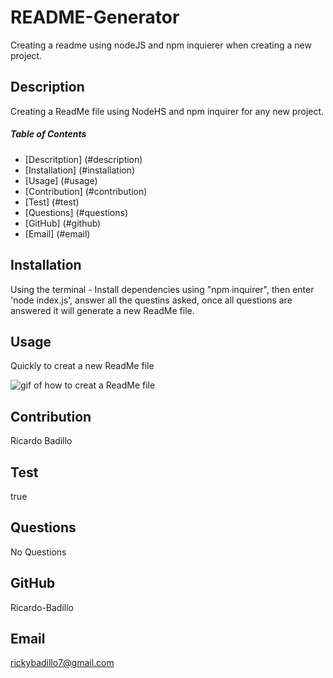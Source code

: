 # README-Generator
Creating a readme using nodeJS and npm inquierer when creating a new project. 



## Description

Creating a ReadMe file using NodeHS and npm inquirer for any new project.

##### Table of Contents
- [Descritption] (#description)
- [Installation] (#installation)
- [Usage] (#usage)
- [Contribution] (#contribution)
- [Test] (#test)
- [Questions] (#questions)
- [GitHub] (#github)
- [Email] (#email)

## Installation

Using the terminal - Install dependencies using "npm inquirer", then enter 'node index.js', answer all the questins asked, once all questions are answered it will generate a new ReadMe file.

## Usage

Quickly to creat a new ReadMe file

![gif of how to creat a ReadMe file](./Assets/creating-a-ReadMe.gif)

## Contribution

Ricardo Badillo

## Test

true

## Questions

No Questions

## GitHub

Ricardo-Badillo

## Email

rickybadillo7@gmail.com
